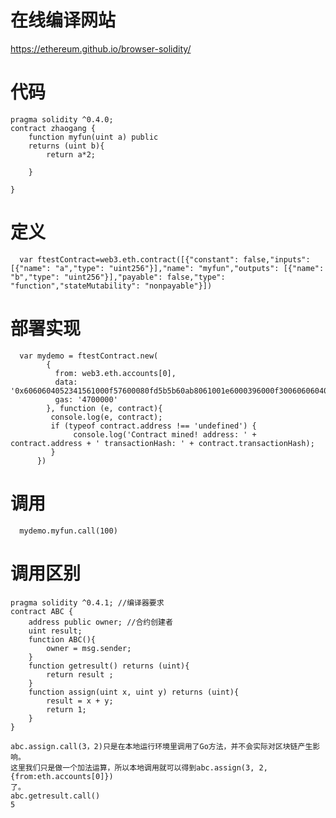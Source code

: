 # 在线编译网站

https://ethereum.github.io/browser-solidity/

# 代码

    pragma solidity ^0.4.0;
    contract zhaogang {
        function myfun(uint a) public 
        returns (uint b){
            return a*2;

        }

    }

# 定义

      var ftestContract=web3.eth.contract([{"constant": false,"inputs": [{"name": "a","type": "uint256"}],"name": "myfun","outputs": [{"name": "b","type": "uint256"}],"payable": false,"type": "function","stateMutability": "nonpayable"}])
      
# 部署实现

      var mydemo = ftestContract.new(
            {
              from: web3.eth.accounts[0], 
              data: '0x6060604052341561000f57600080fd5b5b60ab8061001e6000396000f30060606040526000357c0100000000000000000000000000000000000000000000000000000000900463ffffffff168063b2d71d6814603d575b600080fd5b3415604757600080fd5b605b60048080359060200190919050506071565b6040518082815260200191505060405180910390f35b60006002820290505b9190505600a165627a7a723058205930294ad46f7b90442343990b182af2caf05b190cf3c5c7e58340706ae490080029', 
              gas: '4700000'
            }, function (e, contract){
             console.log(e, contract);
             if (typeof contract.address !== 'undefined') {
                  console.log('Contract mined! address: ' + contract.address + ' transactionHash: ' + contract.transactionHash);
             }
          })
# 调用

      mydemo.myfun.call(100)
      
#  调用区别

    pragma solidity ^0.4.1; //编译器要求
    contract ABC { 
        address public owner; //合约创建者 
        uint result; 
        function ABC(){ 
            owner = msg.sender; 
        } 
        function getresult() returns (uint){
            return result ; 
        } 
        function assign(uint x, uint y) returns (uint){
            result = x + y; 
            return 1;
        } 
    }

    abc.assign.call(3，2)只是在本地运行环境里调用了Go方法，并不会实际对区块链产生影响。
    这里我们只是做一个加法运算，所以本地调用就可以得到abc.assign(3, 2, {from:eth.accounts[0]})
    了。
    abc.getresult.call()
    5



